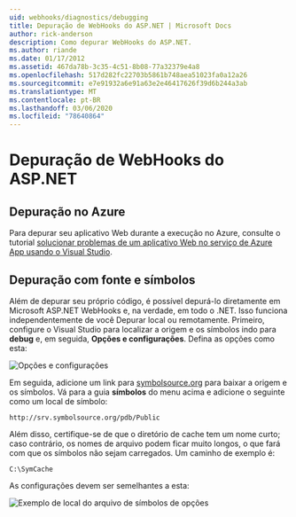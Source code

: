 ```yaml
---
uid: webhooks/diagnostics/debugging
title: Depuração de WebHooks do ASP.NET | Microsoft Docs
author: rick-anderson
description: Como depurar WebHooks do ASP.NET.
ms.author: riande
ms.date: 01/17/2012
ms.assetid: 467da78b-3c35-4c51-8b08-77a32379e4a8
ms.openlocfilehash: 517d282fc22703b5861b748aea51023fa0a12a26
ms.sourcegitcommit: e7e91932a6e91a63e2e46417626f39d6b244a3ab
ms.translationtype: MT
ms.contentlocale: pt-BR
ms.lasthandoff: 03/06/2020
ms.locfileid: "78640864"
---
```

# <a name="aspnet-webhooks-debugging"></a>Depuração de WebHooks do ASP.NET  

## <a name="debugging-in-azure"></a>Depuração no Azure

Para depurar seu aplicativo Web durante a execução no Azure, consulte o tutorial [solucionar problemas de um aplicativo Web no serviço de Azure App usando o Visual Studio](https://azure.microsoft.com/documentation/articles/web-sites-dotnet-troubleshoot-visual-studio/#webserverlogs).

## <a name="debugging-with-source-and-symbols"></a>Depuração com fonte e símbolos

Além de depurar seu próprio código, é possível depurá-lo diretamente em Microsoft ASP.NET WebHooks e, na verdade, em todo o .NET. Isso funciona independentemente de você Depurar local ou remotamente. Primeiro, configure o Visual Studio para localizar a origem e os símbolos indo para **debug** e, em seguida, **Opções e configurações**. Defina as opções como esta:

![Opções e configurações](_static/SourceSymbols.png)

Em seguida, adicione um link para [symbolsource.org](http://symbolsource.org) para baixar a origem e os símbolos. Vá para a guia **símbolos** do menu acima e adicione o seguinte como um local de símbolo:

```
http://srv.symbolsource.org/pdb/Public
```

Além disso, certifique-se de que o diretório de cache tem um nome curto; caso contrário, os nomes de arquivo podem ficar muito longos, o que fará com que os símbolos não sejam carregados. Um caminho de exemplo é:

```
C:\SymCache
```

As configurações devem ser semelhantes a esta:

![Exemplo de local do arquivo de símbolos de opções](_static/SymSource.png)
